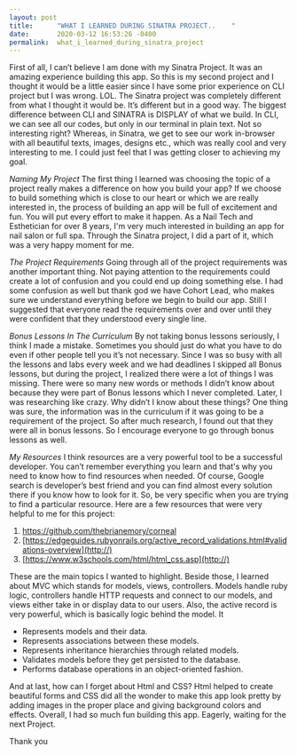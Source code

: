 ```yaml
---
layout: post
title:      "WHAT I LEARNED DURING SINATRA PROJECT..	"
date:       2020-03-12 16:53:26 -0400
permalink:  what_i_learned_during_sinatra_project
---
```




First of all, I can’t believe I am done with my Sinatra Project. It was an amazing experience building this app. So this is my second project and I thought it would be a little easier since I have some prior experience on CLI project but I was wrong. LOL. The Sinatra project was completely different from what I thought it would be. It’s different but in a good way. The biggest difference between CLI and SINATRA is DISPLAY of what we build. In CLI, we can see all our codes, but only in our terminal in plain text. Not so interesting right?  Whereas, in Sinatra, we get to see our work in-browser with all beautiful texts, images, designs etc., which was really cool and very interesting to me. I could just feel that I was getting closer to achieving my goal.

*Naming My Project*
The first thing I learned was choosing the topic of a project really makes a difference on how you build your app? If we choose to build something which is close to our heart or which we are really interested in, the process of building an app will be full of excitement and fun. You will put every effort to make it happen. As a Nail Tech and Esthetician for over 8 years, I'm very much interested in building an app for nail salon or full spa. Through the Sinatra project, I did a part of it, which was a very happy moment for me.

*The Project Requirements*
Going through all of the project requirements was another important thing. Not paying attention to the requirements could create a lot of confusion and you could end up doing something else. I had some confusion as well but thank god we have Cohort Lead, who makes sure we understand everything before we begin to build our app. Still I suggested that everyone read the requirements over and over until they were confident that they understood every single line.

*Bonus Lessons In The Curriculum*
By not taking bonus lessons seriously, I think I made a mistake. Sometimes you should just do what you have to do even if other people tell you it’s not necessary. Since I was so busy with all the lessons and labs every week and we had deadlines I skipped all Bonus lessons, but during the project, I realized there were a lot of things I was missing. There were so many new words or methods I didn’t know about because they were part of Bonus lessons which I never completed. Later, I was researching like crazy. Why didn’t I know about these things? One thing was sure, the information was in the curriculum if it was going to be a requirement of the project. So after much research, I found out that they were all in bonus lessons. So I encourage everyone to go through bonus lessons as well.

*My Resources* 
I think resources are a very powerful tool to be a successful developer. You can’t remember everything you learn and that's why you need to know how to find resources when needed. Of course, Google search is developer’s best friend and you can find almost every solution there if you know how to look for it. So, be very specific when you are trying to find a particular resource. Here are a few resources that were very helpful to me for this project:
1. [https://github.com/thebrianemory/corneal ](http://) 
2. [https://edgeguides.rubyonrails.org/active_record_validations.html#validations-overview](http://)
3. [https://www.w3schools.com/html/html_css.asp](http://)

These are the main topics I wanted to highlight. Beside those, I learned about MVC which stands for models, views, controllers. Models handle ruby logic, controllers handle HTTP requests and connect to our models, and views either take in or display data to our users. Also, the active record is very powerful, which is basically logic behind the model. It  
* Represents models and their data.
* Represents associations between these models.
* Represents inheritance hierarchies through related models.
* Validates models before they get persisted to the database.
* Performs database operations in an object-oriented fashion.

And at last, how can I forget about Html and CSS? Html  helped to create beautiful forms and CSS did all the wonder to make this app look pretty by adding images in the proper place and giving background colors and effects. Overall, I had so much fun building this app. Eagerly, waiting for the next Project. 

Thank you 

